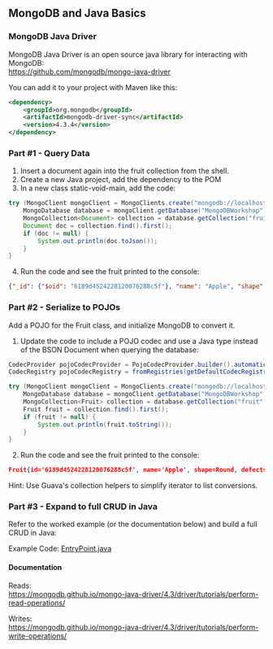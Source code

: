 ## MongoDB and Java Basics

### MongoDB Java Driver
MongoDB Java Driver is an open source java library for interacting with MongoDB:  
https://github.com/mongodb/mongo-java-driver

You can add it to your project with Maven like this:

```xml
<dependency>
    <groupId>org.mongodb</groupId>
    <artifactId>mongodb-driver-sync</artifactId>
    <version>4.3.4</version>
</dependency>
```

### Part #1 - Query Data
1. Insert a document again into the fruit collection from the shell.
2. Create a new Java project, add the dependency to the POM
3. In a new class static-void-main, add the code:
```java
try (MongoClient mongoClient = MongoClients.create("mongodb://localhost:27017")) {
    MongoDatabase database = mongoClient.getDatabase("MongoDBWorkshop");
    MongoCollection<Document> collection = database.getCollection("fruit");
    Document doc = collection.find().first();
    if (doc != null) {
        System.out.println(doc.toJson());
    }
}
```
4. Run the code and see the fruit printed to the console:

```json
{"_id": {"$oid": "6189d4524228120076288c5f"}, "name": "Apple", "shape": "Round", "defects": 3, "perfect": false}
```

### Part #2 - Serialize to POJOs
Add a POJO for the Fruit class, and initialize MongoDB to convert it.

1. Update the code to include a POJO codec and use a Java type instead of the BSON Document when querying the database:
```java
CodecProvider pojoCodecProvider = PojoCodecProvider.builder().automatic(true).build();
CodecRegistry pojoCodecRegistry = fromRegistries(getDefaultCodecRegistry(), fromProviders(pojoCodecProvider));

try (MongoClient mongoClient = MongoClients.create("mongodb://localhost:27017")) {
    MongoDatabase database = mongoClient.getDatabase("MongoDBWorkshop").withCodecRegistry(pojoCodecRegistry);;
    MongoCollection<Fruit> collection = database.getCollection("fruit", Fruit.class);
    Fruit fruit = collection.find().first();
    if (fruit != null) {
        System.out.println(fruit.toString());
    }
}
```
2. Run the code and see the fruit printed to the console:

```json
Fruit{id='6189d4524228120076288c5f', name='Apple', shape=Round, defects=3, perfect=false, purchased=2021-11-09T02:03:49.110Z}
```


Hint: Use Guava's collection helpers to simplify iterator to list conversions.


### Part #3 - Expand to full CRUD in Java
Refer to the worked example (or the documentation below) and build a full CRUD in Java:

Example Code: [EntryPoint.java](./src/main/java/com/mycodefu/mongodb/workshop/EntryPoint.java)

#### Documentation
Reads:  
https://mongodb.github.io/mongo-java-driver/4.3/driver/tutorials/perform-read-operations/  

Writes:  
https://mongodb.github.io/mongo-java-driver/4.3/driver/tutorials/perform-write-operations/  
